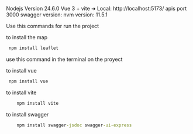 Nodejs Version 24.6.0
Vue 3 + vite 
  ➜  Local:   http://localhost:5173/
  apis port 3000
swagger version:
nvm version: 11.5.1

Use this commands for run the project 

to install the map 
``` cmd
 npm install leaflet 
```
use this command in the terminal on the proyect

to install vue
``` cmd
 npm install vue
```

to install vite
``` cmd 
    npm install vite
```
to install swagger
```cmd
    npm install swagger-jsdoc swagger-ui-express
```